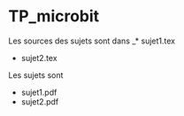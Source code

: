 # TP_microbit
Les sources des sujets sont dans
_* sujet1.tex
* sujet2.tex

Les sujets sont
* sujet1.pdf
* sujet2.pdf
